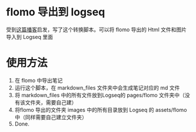# flomo 导出到 logseq
受到[这篇播客](https://medium.com/@dengxian0714/how-to-migrate-content-from-flomo-to-logseq-a0feb666d219)启发，写了这个转换脚本。可以将 flomo 导出的 Html 文件和图片导入到 Logseq 里面
# 使用方法
1. 在 flomo 中导出笔记
2. 运行这个脚本，在 markdown_files 文件夹中会生成笔记对应的 md 文件
3. 将 markdown_files 中的所有文件放到Logseq的 pages/flomo 文件夹中（没有该文件夹，需要自己建）
4. 将flomo 导出的文件夹 images 中的所有目录放到 Logseq 的 assets/flomo 中（同样需要自己建立文件夹）
5. Done.
